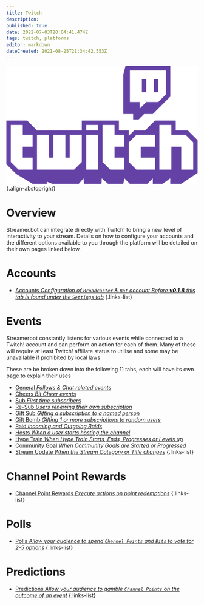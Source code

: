 ```yaml
---
title: Twitch
description: 
published: true
date: 2022-07-03T20:04:41.474Z
tags: twitch, platforms
editor: markdown
dateCreated: 2021-08-25T21:34:42.553Z
---
```


![twitch-logo.png](/logos/twitch-logo.png){.align-abstopright}

# Overview

Streamer.bot can integrate directly with Twitch! to bring a new level of interactivity to your stream. Details on how to configure your accounts and the different options available to you through the platform will be detailed on their own pages linked below. 

# Accounts

* [Accounts *Configuration of `Broadcaster` & `Bot` account* *Before **v0.1.8** this tab is found under the `Settings` tab*](/en/Platforms/Twitch/Twitch-Accounts)
{.links-list}

# Events
Streamerbot constantly listens for various events while connected to a Twitch! account and can perform an action for each of them. 
Many of these will require at least Twitch! affiliate status to utilise and some may be unavailable if prohibited by local laws

These are be broken down into the following 11 tabs, each will have its own page to explain their uses 

* [General *Follows & Chat related events*](/Events/General)
* [Cheers *Bit Cheer events*](/Events/Cheers)
* [Sub *First time subscribers*](/Events/Sub)
* [Re-Sub *Users renewing their own subscription*](/Events/Sub)
* [Gift Sub *Gifting a subscription to a named person*](/Events/Gift-Sub)
* [Gift Bomb *Gifting 1 or more subscriptions to random users*](/Events/Gift-Bomb)
* [Raid *Incoming and Outgoing Raids*](/Events/Raid)
* [Hosts *When a user starts hosting the channel*](/en/Events/hosts)
* [Hype Train *When Hype Train Starts, Ends, Progresses or Levels up*](/Events/Hype-Train)
* [Community Goal *When Community Goals are Started or Progressed*](/Events/Community-Goal)
* [Stream Update *When the Stream Category or Title changes*](/Events/Stream-Update)
{.links-list}

# Channel Point Rewards
- [Channel Point Rewards *Execute actions on point redemptions*](/Twitch/Channel-Point-Rewards)
{.links-list}

# Polls
- [Polls *Allow your audience to spend `Channel Points` and `Bits` to vote for 2-5 options*](/Twitch/Polls) 
{.links-list}

# Predictions
- [Predictions *Allow your audience to gamble `Channel Points` on the outcome of an event*](/Twitch/Predictions)
{.links-list}